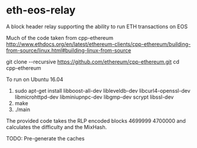 # eth-eos-relay

A block header relay supporting the ability to run ETH transactions on EOS

Much of the code taken from cpp-ethereum
http://www.ethdocs.org/en/latest/ethereum-clients/cpp-ethereum/building-from-source/linux.html#building-linux-from-source

git clone --recursive https://github.com/ethereum/cpp-ethereum.git
cd cpp-ethereum

To run on Ubuntu 16.04
1) sudo apt-get install libboost-all-dev libleveldb-dev libcurl4-openssl-dev libmicrohttpd-dev libminiupnpc-dev libgmp-dev scrypt libssl-dev
2) make
3) ./main

The provided code takes the RLP encoded blocks 4699999 4700000 and calculates the difficulty and the MixHash.

TODO: Pre-generate the caches
